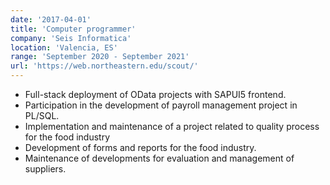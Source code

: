 ```yaml
---
date: '2017-04-01'
title: 'Computer programmer'
company: 'Seis Informatica'
location: 'Valencia, ES'
range: 'September 2020 - September 2021'
url: 'https://web.northeastern.edu/scout/'
---
```


- Full-stack deployment of OData projects with SAPUI5 frontend.
- Participation in the development of payroll management project in PL/SQL.
- Implementation and maintenance of a project related to quality process for the food industry
- Development of forms and reports for the food industry.
- Maintenance of developments for evaluation and management of suppliers.
